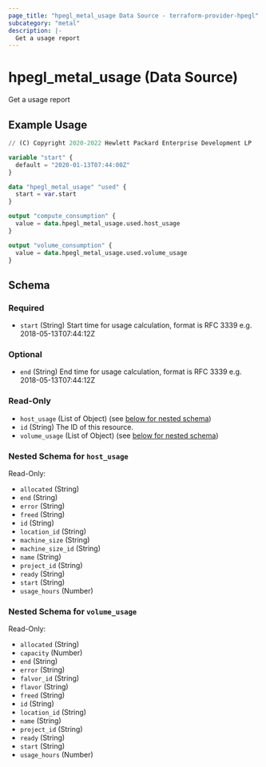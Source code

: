 ```yaml
---
page_title: "hpegl_metal_usage Data Source - terraform-provider-hpegl"
subcategory: "metal"
description: |-
  Get a usage report
---
```

# hpegl_metal_usage (Data Source)
Get a usage report
## Example Usage
```terraform
// (C) Copyright 2020-2022 Hewlett Packard Enterprise Development LP

variable "start" {
  default = "2020-01-13T07:44:00Z"
}

data "hpegl_metal_usage" "used" {
  start = var.start
}

output "compute_consumption" {
  value = data.hpegl_metal_usage.used.host_usage
}

output "volume_consumption" {
  value = data.hpegl_metal_usage.used.volume_usage
}
```
<!-- schema generated by tfplugindocs -->
## Schema

### Required

- `start` (String) Start time for usage calculation, format is RFC 3339 e.g. 2018-05-13T07:44:12Z

### Optional

- `end` (String) End time for usage calculation, format is RFC 3339 e.g. 2018-05-13T07:44:12Z

### Read-Only

- `host_usage` (List of Object) (see [below for nested schema](#nestedatt--host_usage))
- `id` (String) The ID of this resource.
- `volume_usage` (List of Object) (see [below for nested schema](#nestedatt--volume_usage))

<a id="nestedatt--host_usage"></a>
### Nested Schema for `host_usage`

Read-Only:

- `allocated` (String)
- `end` (String)
- `error` (String)
- `freed` (String)
- `id` (String)
- `location_id` (String)
- `machine_size` (String)
- `machine_size_id` (String)
- `name` (String)
- `project_id` (String)
- `ready` (String)
- `start` (String)
- `usage_hours` (Number)


<a id="nestedatt--volume_usage"></a>
### Nested Schema for `volume_usage`

Read-Only:

- `allocated` (String)
- `capacity` (Number)
- `end` (String)
- `error` (String)
- `falvor_id` (String)
- `flavor` (String)
- `freed` (String)
- `id` (String)
- `location_id` (String)
- `name` (String)
- `project_id` (String)
- `ready` (String)
- `start` (String)
- `usage_hours` (Number)

